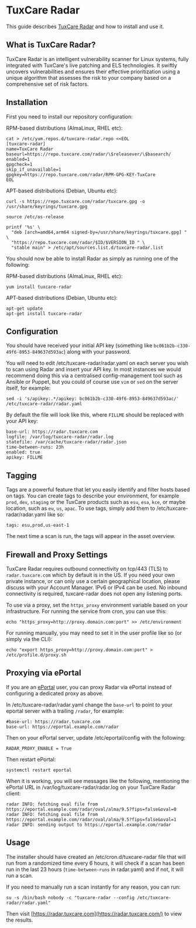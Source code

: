 # TuxCare Radar

This guide describes [TuxCare Radar](https://tuxcare.com/radar/) and how to install and use it.

## What is TuxCare Radar?

TuxCare Radar is an intelligent vulnerability scanner for Linux systems, fully integrated with TuxCare's live patching and ELS technologies. It swiftly uncovers vulnerabilities and ensures their effective prioritization using a unique algorithm that assesses the risk to your company based on a comprehensive set of risk factors.

## Installation

First you need to install our repository configuration:

RPM-based distributions (AlmaLinux, RHEL etc):

```text
cat > /etc/yum.repos.d/tuxcare-radar.repo <<EOL
[tuxcare-radar]
name=TuxCare Radar
baseurl=https://repo.tuxcare.com/radar/\$releasever/\$basearch/
enabled=1
gpgcheck=1
skip_if_unavailable=1
gpgkey=https://repo.tuxcare.com/radar/RPM-GPG-KEY-TuxCare
EOL
```

APT-based distributions (Debian, Ubuntu etc):

```text
curl -s https://repo.tuxcare.com/radar/tuxcare.gpg -o /usr/share/keyrings/tuxcare.gpg

source /etc/os-release

printf '%s' \
  "deb [arch=amd64,arm64 signed-by=/usr/share/keyrings/tuxcare.gpg] " \
  "https://repo.tuxcare.com/radar/$ID/$VERSION_ID " \
  "stable main" > /etc/apt/sources.list.d/tuxcare-radar.list
```

You should now be able to install Radar as simply as running one of the following:

RPM-based distributions (AlmaLinux, RHEL etc):

```text
yum install tuxcare-radar
```

APT-based distributions (Debian, Ubuntu etc):

```text
apt-get update
apt-get install tuxcare-radar
```

## Configuration

You should have received your initial API key (something like `bc061b2b-c330-49f6-8953-849637d593ac`) along with your password.

You will need to edit /etc/tuxcare-radar/radar.yaml on each server you wish to scan using Radar and insert your API key. In most instances we would recommend doing this via a centralised config-management tool such as Ansible or Puppet, but you could of course use `vim` or `sed` on the server itself, for example:

```text
sed -i 's/apikey:.*/apikey: bc061b2b-c330-49f6-8953-849637d593ac/' /etc/tuxcare-radar/radar.yaml
```

By default the file will look like this, where `FILLME` should be replaced with your API key:

```text
base-url: https://radar.tuxcare.com
logfile: /var/log/tuxcare-radar/radar.log
statefile: /var/cache/tuxcare-radar/radar.json
time-between-runs: 23h
enabled: true
apikey: FILLME
```

## Tagging

Tags are a powerful feature that let you easily identify and filter hosts based on tags. You can create tags to describe your environment, for example `prod`, `dev`, `staging` or the TuxCare products such as `esu`, `esa`, `kce`, or maybe location, such as `eu`, `us`, `apac`. To use tags, simply add them to /etc/tuxcare-radar/radar.yaml like so:

```text
tags: esu,prod,us-east-1
```

The next time a scan is run, the tags will appear in the asset overview.

## Firewall and Proxy Settings

TuxCare Radar requires outbound connectivity on tcp/443 (TLS) to `radar.tuxcare.com` which by default is in the US. If you need your own private instance, or can only use a certain geographical location, please discuss with your Account Manager. IPv6 or IPv4 can be used. No inbound connectivity is required, tuxcare-radar does not open any listening ports.

To use via a proxy, set the `https_proxy` environment variable based on your infrastructure. For running the service from cron, you can use this:

```text
echo "https_proxy=http://proxy.domain.com:port" >> /etc/environment
```

For running manually, you may need to set it in the user profile like so (or simply via the CLI):

```text
echo "export https_proxy=http://proxy.domain.com:port" > /etc/profile.d/proxy.sh
```

## Proxying via ePortal

If you are an [ePortal](/eportal) user, you can proxy Radar via ePortal instead of configuring a dedicated proxy as above.

In /etc/tuxcare-radar/radar.yaml change the `base-url` to point to your eportal server with a trailing `/radar`, for example:

```text
#base-url: https://radar.tuxcare.com
base-url: https://eportal.example.com/radar
```

Then on your ePortal server, update /etc/eportal/config with the following:

```text
RADAR_PROXY_ENABLE = True
```

Then restart ePortal:

```text
systemctl restart eportal
```

When it is working, you will see messages like the following, mentioning the ePortal URL in /var/log/tuxcare-radar/radar.log on your TuxCare Radar client:

```text
radar INFO: fetching oval file from https://eportal.example.com/radar/oval/alma/9.5?fips=false&oval=0
radar INFO: fetching oval file from https://eportal.example.com/radar/oval/alma/9.5?fips=false&oval=1
radar INFO: sending output to https://eportal.example.com/radar
```

## Usage

The installer should have created an /etc/cron.d/tuxcare-radar file that will run from a randomized time every 6 hours, it will check if a scan has been run in the last 23 hours (`time-between-runs` in radar.yaml) and if not, it will run a scan.

If you need to manually run a scan instantly for any reason, you can run:

```text
su -s /bin/bash nobody -c "tuxcare-radar --config /etc/tuxcare-radar/radar.yaml"
```

Then visit [https://radar.tuxcare.com](https://radar.tuxcare.com/) to view the results.
